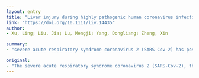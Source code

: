 ```yaml
---
layout: entry
title: "Liver injury during highly pathogenic human coronavirus infections"
link: "https://doi.org/10.1111/liv.14435"
author:
- Xu, Ling; Liu, Jia; Lu, Mengji; Yang, Dongliang; Zheng, Xin

summary:
- "severe acute respiratory syndrome coronavirus 2 (SARS-Cov-2) has posed a serious threat to global public health. Lung lesions have been considered as the major damage caused by the disease. Previous studies have shown that liver damage was common in the patients infected by the other two highly pathogenic coronanavirus. The pathogen is the pathogen of 2019 novel coronivirus disease (COVID-19) The WHO has declared the outbreak an international public health emergency."

original:
- "The severe acute respiratory syndrome coronavirus 2 (SARS-Cov-2), the pathogen of 2019 novel coronavirus disease (COVID-19), has posed a serious threat to global public health. The WHO has declared the outbreak of SARS-CoV-2 infection an international public health emergency. Lung lesions have been considered as the major damage caused by SARS-CoV-2 infection. However, liver injury has also been reported to occur during the course of the disease in severe cases. Similarly, previous studies have shown that liver damage was common in the patients infected by the other two highly pathogenic coronavirus - severe acute respiratory syndrome coronavirus (SARS-CoV) and the Middle East respiratory syndrome coronavirus (MERS-CoV), and associated with the severity of diseases. In this review, the characteristics and mechanism of liver injury caused by SARS-CoV, MERS-CoV, as well as SARS-CoV-2 infection were summarized, which may provide help for further studies on the liver injury of COVID-19."
---
```


